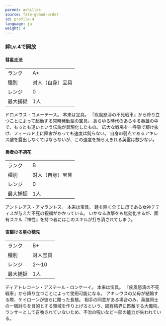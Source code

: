 ```yaml
---
parent: achilles
source: fate-grand-order
id: profile-4
language: ja
weight: 4
---
```


### 絆Lv.4で開放

#### 彗星走法

<table>
  <tr><td>ランク</td><td>A+</td></tr>
  <tr><td>種別</td><td>対人（自身）宝具</td></tr>
  <tr><td>レンジ</td><td>0</td></tr>
  <tr><td>最大捕捉</td><td>1人</td></tr>
</table>

ドロメウス・コメーテース。
本来は宝具。
『疾風怒濤の不死戦車』から降り立つことによって起動する常時発動型の宝具。
あらゆる時代のあらゆる英雄の中で、もっとも迅いという伝説が具現化したもの。
広大な戦場を一呼吸で駆け抜け、フィールド上に障害があっても速度は鈍らない。
自身の弱点であるアキレス腱を露出しなくてはならないが、この速度を捕らえきれる英霊は数少ない。

#### 勇者の不凋花

<table>
  <tr><td>ランク</td><td>B</td></tr>
  <tr><td>種別</td><td>対人（自身）宝具</td></tr>
  <tr><td>レンジ</td><td>0</td></tr>
  <tr><td>最大捕捉</td><td>1人</td></tr>
</table>

アンドレアス・アマラントス。
本来は宝具。
踵を除く全てに母である女神テティスが与えた不死の祝福がかかっている。
いかなる攻撃をも無効化するが、固有スキル『神性』を持つ者にはこのスキルが打ち消されてしまう。

#### 宙駆ける星の穂先

<table>
  <tr><td>ランク</td><td>B+</td></tr>
  <tr><td>種別</td><td>対人宝具</td></tr>
  <tr><td>レンジ</td><td>2～10</td></tr>
  <tr><td>最大捕捉</td><td>1人</td></tr>
</table>

ディアトレコーン・アステール・ロンケーイ。
本来は宝具。
『疾風怒濤の不死戦車』から降り立つことによって使用可能になる。
アキレウスの父母が結婚する際、ケイローンが彼らに贈った長槍。
相手の同意がある場合のみ、英雄同士の一騎討ちを目的とする領域を作り上げるという、固有結界に匹敵する大魔術。
ランサーとして召喚されていないため、不治の呪いなど一部の能力が失われている。
